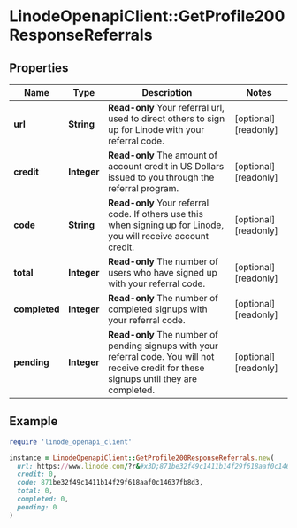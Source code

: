 # LinodeOpenapiClient::GetProfile200ResponseReferrals

## Properties

| Name | Type | Description | Notes |
| ---- | ---- | ----------- | ----- |
| **url** | **String** | __Read-only__ Your referral url, used to direct others to sign up for Linode with your referral code. | [optional][readonly] |
| **credit** | **Integer** | __Read-only__ The amount of account credit in US Dollars issued to you through the referral program. | [optional][readonly] |
| **code** | **String** | __Read-only__ Your referral code.  If others use this when signing up for Linode, you will receive account credit. | [optional][readonly] |
| **total** | **Integer** | __Read-only__ The number of users who have signed up with your referral code. | [optional][readonly] |
| **completed** | **Integer** | __Read-only__ The number of completed signups with your referral code. | [optional][readonly] |
| **pending** | **Integer** | __Read-only__ The number of pending signups with your referral code.  You will not receive credit for these signups until they are completed. | [optional][readonly] |

## Example

```ruby
require 'linode_openapi_client'

instance = LinodeOpenapiClient::GetProfile200ResponseReferrals.new(
  url: https://www.linode.com/?r&#x3D;871be32f49c1411b14f29f618aaf0c14637fb8d3,
  credit: 0,
  code: 871be32f49c1411b14f29f618aaf0c14637fb8d3,
  total: 0,
  completed: 0,
  pending: 0
)
```

